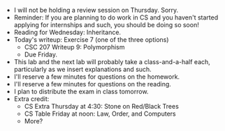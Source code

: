 * I will not be holding a review session on Thursday.  Sorry.
* Reminder: If you are planning to do work in CS and you haven't
  started applying for internships and such, you should be doing so soon!
* Reading for Wednesday: Inheritance.
* Today's writeup: Exercise 7 (one of the three options)
    * CSC 207 Writeup 9: Polymorphism
    * Due Friday.
* This lab and the next lab will probably take a class-and-a-half each,
  particularly as we insert explanations and such.
* I'll reserve a few minutes for questions on the homework.
* I'll reserve a few minutes for questions on the reading.
* I plan to distribute the exam in class tomorrow.
* Extra credit: 
    * CS Extra Thursday at 4:30: Stone on Red/Black Trees
    * CS Table Friday at noon: Law, Order, and Computers
    * More?
